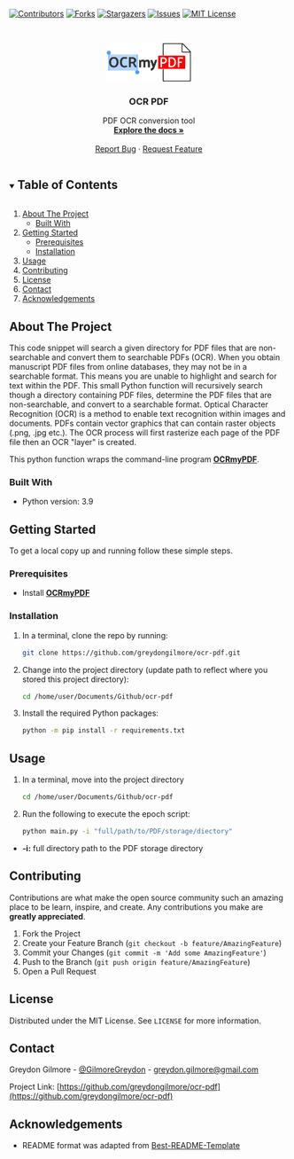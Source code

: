 <!-- PROJECT SHIELDS -->
<!--
*** I'm using markdown "reference style" links for readability.
*** Reference links are enclosed in brackets [ ] instead of parentheses ( ).
*** See the bottom of this document for the declaration of the reference variables
*** for contributors-url, forks-url, etc. This is an optional, concise syntax you may use.
*** https://www.markdownguide.org/basic-syntax/#reference-style-links
-->

[![Contributors][contributors-shield]][contributors-url]
[![Forks][forks-shield]][forks-url]
[![Stargazers][stars-shield]][stars-url]
[![Issues][issues-shield]][issues-url]
[![MIT License][license-shield]][license-url]


<!-- PROJECT LOGO -->
<br />
<p align="center">
  <a href="https://github.com/greydongilmore/ocr-pdf">
    <img src="imgs/logo.png" alt="Logo" width="30%">
  </a>

  <h3 align="center">OCR PDF</h3>

  <p align="center">
    PDF OCR conversion tool
    <br />
    <a href="https://github.com/greydongilmore/ocr-pdf"><strong>Explore the docs »</strong></a>
    <br />
    <br />
    <a href="https://github.com/greydongilmore/ocr-pdf/issues">Report Bug</a>
    ·
    <a href="https://github.com/greydongilmore/ocr-pdf/issues">Request Feature</a>
  </p>
</p>



<!-- TABLE OF CONTENTS -->
<details open="open">
  <summary><h2 style="display: inline-block">Table of Contents</h2></summary>
  <ol>
    <li>
      <a href="#about-the-project">About The Project</a>
      <ul>
        <li><a href="#built-with">Built With</a></li>
      </ul>
    </li>
    <li>
      <a href="#getting-started">Getting Started</a>
      <ul>
        <li><a href="#prerequisites">Prerequisites</a></li>
        <li><a href="#installation">Installation</a></li>
      </ul>
    </li>
    <li><a href="#usage">Usage</a></li>
    <li><a href="#contributing">Contributing</a></li>
    <li><a href="#license">License</a></li>
    <li><a href="#contact">Contact</a></li>
    <li><a href="#acknowledgements">Acknowledgements</a></li>
  </ol>
</details>



<!-- ABOUT THE PROJECT -->
## About The Project

This code snippet will search a given directory for PDF files that are non-searchable and convert them to searchable PDFs (OCR). When you obtain manuscript PDF files from online databases, they may not be in a searchable format. This means you are unable to highlight and search for text within the PDF. This small Python function will recursively search though a directory containing PDF files, determine the PDF files that are non-searchable, and convert to a searchable format. Optical Character Recognition (OCR) is a method to enable text recognition within images and documents. PDFs contain vector graphics that can contain raster objects (.png, .jpg etc.). The OCR process will first rasterize each page of the PDF file then an OCR "layer" is created. 

This python function wraps the command-line program <a href="https://ocrmypdf.readthedocs.io/en/latest/index.html" target="_blank"><strong>OCRmyPDF</strong></a>.

### Built With

* Python version: 3.9


<!-- GETTING STARTED -->
## Getting Started

To get a local copy up and running follow these simple steps.

### Prerequisites

* Install <a href="https://ocrmypdf.readthedocs.io/en/latest/installation.html" target="_blank"><strong>OCRmyPDF</strong></a>

### Installation

1. In a terminal, clone the repo by running:
    ```sh
    git clone https://github.com/greydongilmore/ocr-pdf.git
    ```

2. Change into the project directory (update path to reflect where you stored this project directory):
    ```sh
    cd /home/user/Documents/Github/ocr-pdf
    ```

3. Install the required Python packages:
    ```sh
    python -m pip install -r requirements.txt
    ```


<!-- USAGE EXAMPLES -->
## Usage

1. In a terminal, move into the project directory
     ```sh
     cd /home/user/Documents/Github/ocr-pdf
     ```

2. Run the following to execute the epoch script:
    ```sh
    python main.py -i "full/path/to/PDF/storage/diectory"
    ```

  * **-i:** full directory path to the PDF storage directory


<!-- CONTRIBUTING -->
## Contributing

Contributions are what make the open source community such an amazing place to be learn, inspire, and create. Any contributions you make are **greatly appreciated**.

1. Fork the Project
2. Create your Feature Branch (`git checkout -b feature/AmazingFeature`)
3. Commit your Changes (`git commit -m 'Add some AmazingFeature'`)
4. Push to the Branch (`git push origin feature/AmazingFeature`)
5. Open a Pull Request


<!-- LICENSE -->
## License

Distributed under the MIT License. See `LICENSE` for more information.


<!-- CONTACT -->
## Contact

Greydon Gilmore - [@GilmoreGreydon](https://twitter.com/GilmoreGreydon) - greydon.gilmore@gmail.com

Project Link: [https://github.com/greydongilmore/ocr-pdf](https://github.com/greydongilmore/ocr-pdf)


<!-- ACKNOWLEDGEMENTS -->
## Acknowledgements

* README format was adapted from [Best-README-Template](https://github.com/othneildrew/Best-README-Template)


<!-- MARKDOWN LINKS & IMAGES -->
<!-- https://www.markdownguide.org/basic-syntax/#reference-style-links -->
[contributors-shield]: https://img.shields.io/github/contributors/greydongilmore/ocr-pdf.svg?style=for-the-badge
[contributors-url]: https://github.com/greydongilmore/ocr-pdf/graphs/contributors
[forks-shield]: https://img.shields.io/github/forks/greydongilmore/ocr-pdf.svg?style=for-the-badge
[forks-url]: https://github.com/greydongilmore/ocr-pdf/network/members
[stars-shield]: https://img.shields.io/github/stars/greydongilmore/ocr-pdf.svg?style=for-the-badge
[stars-url]: https://github.com/greydongilmore/ocr-pdf/stargazers
[issues-shield]: https://img.shields.io/github/issues/greydongilmore/ocr-pdf.svg?style=for-the-badge
[issues-url]: https://github.com/greydongilmore/ocr-pdf/issues
[license-shield]: https://img.shields.io/github/license/greydongilmore/ocr-pdf.svg?style=for-the-badge
[license-url]: https://github.com/greydongilmore/ocr-pdf/blob/master/LICENSE.txt
